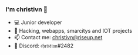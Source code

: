 ### I'm christivn 👋

- 💻 Junior developer
- 🌱 Hacking, webapps, smarcitys and IOT projects
- 📫 Contact me: christivn@riseup.net
- 💬 Discord: 𝔠𝔥𝔯𝔦𝔰𝔱𝔦𝔞𝔫#2482
